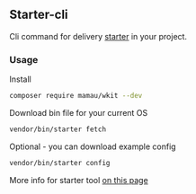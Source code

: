 ## Starter-cli
Cli command for delivery [starter](https://github.com/Mamau/starter) in your project.  
### Usage
Install
```bash
composer require mamau/wkit --dev
```
Download bin file for your current OS
```bash
vendor/bin/starter fetch
```
Optional - you can download example config
```bash
vendor/bin/starter config
```
More info for starter tool [on this page](https://github.com/Mamau/starter)
